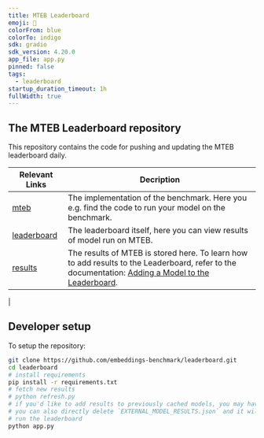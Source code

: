 ```yaml
---
title: MTEB Leaderboard 
emoji: 🥇
colorFrom: blue
colorTo: indigo
sdk: gradio
sdk_version: 4.20.0
app_file: app.py
pinned: false
tags:
  - leaderboard
startup_duration_timeout: 1h
fullWidth: true
---
```


## The MTEB Leaderboard repository

This repository contains the code for pushing and updating the MTEB leaderboard daily. 

| Relevant Links                                                | Decription                                                                                                                                                                                                |
|------------------------------------------|------------------------------|
| [mteb](https://github.com/embeddings-benchmark/mteb)          | The implementation of the benchmark. Here you e.g. find the code to run your model on the benchmark.                                                                                                      |
| [leaderboard](https://huggingface.co/spaces/mteb/leaderboard) | The leaderboard itself, here you can view results of model run on MTEB.                                                                                                                                   |
| [results](https://github.com/embeddings-benchmark/results)    | The results of MTEB is stored here.  To learn how to add results to the Leaderboard, refer to the documentation: [Adding a Model to the Leaderboard](https://github.com/embeddings-benchmark/mteb/blob/main/docs/adding_a_model.md).
 |

## Developer setup

To setup the repository:

```bash
git clone https://github.com/embeddings-benchmark/leaderboard.git
cd leaderboard
# install requirements
pip install -r requirements.txt
# fetch new results
# python refresh.py
# if you'd like to add results to previously cached models, you may have to remove these models in `EXTERNAL_MODEL_RESULTS.json`
# you can also directly delete `EXTERNAL_MODEL_RESULTS.json` and it will recreate it (but be much slower)
# run the leaderboard
python app.py
```
